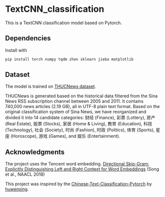 # TextCNN_classification

This is a TextCNN classification model based on Pytorch.

## Dependencies

Install with

```bash
pip install torch numpy tqdm zhon sklearn jieba matplotlib
```

## Dataset

The model is trained on [THUCNews dataset](http://thuctc.thunlp.org/).

THUCNews is generated based on the historical data filtered from the Sina News RSS subscription channel between 2005 and 2011. It contains 740,000 news articles (2.19 GB), all in UTF-8 plain text format. Based on the original classification system of Sina News, we have reorganized and divided it into 14 candidate categories: 财经 (Finance), 彩票 (Lottery), 房产 (Real Estate), 股票 (Stocks), 家居 (Home & Living), 教育 (Education), 科技 (Technology), 社会 (Society), 时尚 (Fashion), 时政 (Politics), 体育 (Sports), 星座 (Horoscope), 游戏 (Games), and 娱乐 (Entertainment).

## Acknowledgments

The project uses the Tencent word embedding. [Directional Skip-Gram: Explicitly Distinguishing Left and Right Context for Word Embeddings](https://aclanthology.org/N18-2028) (Song et al., NAACL 2018)

This project was inspired by the [Chinese-Text-Classification-Pytorch](https://github.com/649453932/Chinese-Text-Classification-Pytorch.git) by [huwenxing]((https://github.com/649453932)).
